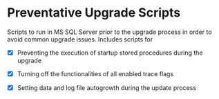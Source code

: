 # Preventative Upgrade Scripts

Scripts to run in MS SQL Server prior to the upgrade process in order to avoid common upgrade issues. Includes scripts for
- [x] Preventing the execution of startup stored procedures during the upgrade
- [x] Turning off the functionalities of all enabled trace flags
- [x] Setting data and log file autogrowth during the update process

